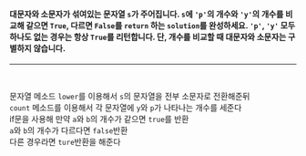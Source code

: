 <h4>

대문자와 소문자가 섞여있는 문자열 `s`가 주어집니다. `s`에 `'p'`의 개수와 `'y'`의 개수를 비교해 같으면 `True`, 다르면 `False`를 `return` 하는 `solution`를 완성하세요. `'p'`, `'y'` 모두 하나도 없는 경우는 항상 `True`를 리턴합니다. 단, 개수를 비교할 때 대문자와 소문자는 구별하지 않습니다.

</h4>

---

<br>

문자열 메소드 `lower`를 이용해서 `s`의 문자열을 전부 소문자로 전환해준뒤 <br>
`count` 메소드를 이용해서 각 문자열에 `y`와 `p`가 나타나는 개수를 세준다<br>
if문을 사용해 만약 `a`와 `b`의 개수가 같으면 `true`를 반환<br>
`a`와 `b`의 개수가 다르다면 `false`반환<br>
다른 경우라면 `ture`반환을 해준다<br>